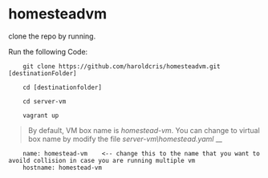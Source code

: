 # homesteadvm


clone the repo by running.

Run the following Code:
```
    git clone https://github.com/haroldcris/homesteadvm.git [destinationFolder]

    cd [destinationfolder]

    cd server-vm

    vagrant up
```


> By default, VM box name is _homestead-vm_. You can change to virtual box name by modify the file _server-vm\homestead.yaml_ __


```
    name: homestead-vm    <-- change this to the name that you want to avoild collision in case you are running multiple vm
    hostname: homestead-vm

```
